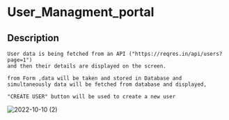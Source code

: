 # User_Managment_portal
## Description
 
    User data is being fetched from an API ("https://reqres.in/api/users?page=1") 
    and then their details are displayed on the screen.
    
    from Form ,data will be taken and stored in Database and simultaneously data will be fetched from database and displayed,
    
    "CREATE USER" button will be used to create a new user 
     

![2022-10-10 (2)](https://user-images.githubusercontent.com/76935061/194829306-a1e9626c-feba-4fe7-8c3b-052e0b0ad28a.png)

